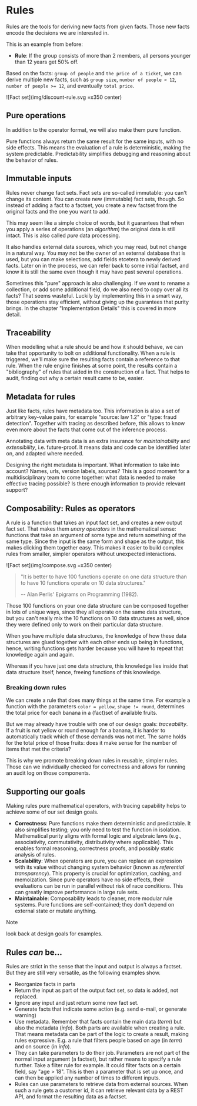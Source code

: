 # Rules

Rules are the tools for deriving new facts from given facts. Those new facts encode the decisions we are interested in.

This is an example from before:

- **Rule**: If the group consists of more than 2 members, all persons younger than 12 years get 50% off.

Based on the facts: `group of people` and `the price of a ticket`, we can derive multiple new facts, such as `group size`, `number of people < 12`, `number of people >= 12`, and eventually `total price`.

![Fact set](img/discount-rule.svg =x350 center)


## Pure operations

In addition to the operator format, we will also make them pure function.

Pure functions always return the same result for the same inputs, with no side effects.
This means the evaluation of a rule is deterministic, making the system predictable. Predictability simplifies debugging and reasoning about the behavior of rules.

## Immutable inputs

Rules never change fact sets. Fact sets are so-called immutable: you can't change its content.
You can create new (immutable) fact sets, though. So instead of adding a fact to a factset, you create
a new factset from the original facts and the one you want to add.

This may seem like a simple choice of words, but it guarantees that when you apply a series of operations (an *algorithm*)
the original data is still intact. This is also called *pure* data processing.

It also handles external data sources, which you may read, but not change in a natural way. You may not be the owner of
an external database that is used, but you can make selections, add fields etcetera to newly derived facts. Later on in the process, we can refer back to some initial factset, and know it is still the same even though it may have past several operations.

Sometimes this "pure" approach is also challenging. If we want to rename a collection, or add some additional field, do we also need to copy over all its facts?
That seems wasteful.
Luckily by implementing this in a smart way, those operations stay efficient, without giving up the guarantees that purity brings. In the chapter "Implementation Details" this is covered in more detail.

## Traceability

When modelling what a rule should be and how it should behave, we can take that opportunity to bolt on additional functionality. When a rule is triggered, we'll make sure the resulting facts contain a reference to that rule. When the rule engine finishes at some point, the results contain a "bibliography" of rules that aided in the construction of a fact. That helps to audit, finding out why a certain result came to be, easier.

## Metadata for rules

Just like facts, rules have metadata too. This information is also a set of arbitrary key-value pairs, for example "source: law 1.2" or "type: fraud detection". Together with tracing as described before, this allows to know even more about the facts that come out of the inference process.

Annotating data with meta data is an extra insurance for *maintainability* and *extensibility*, i.e. future-proof. It means data and code can be identified later on, and adapted where needed.

Designing the right metadata is important. What information to take into account? Names, urls, version labels, sources? This is a good moment for a multidisciplinary team to come together: what data is needed to make effective tracing possible? Is there enough information to provide relevant support?

## Composability: Rules as operators

A rule is a function that takes an input fact set, and creates a new output fact set. That makes them *unary operators* in the mathematical sense: functions that take an argument of some type and return something of the same type. Since the input is the same form and shape as the output, this makes clicking them together easy. This makes it easier to build complex rules from smaller, simpler operators without unexpected interactions.

![Fact set](img/compose.svg =x350 center)

> "It is better to have 100 functions operate on one data structure than to have 10 functions operate on 10 data structures."
>
> -- Alan Perlis' Epigrams on Programming (1982).

Those 100 functions on your one data structure can be composed together in lots of unique ways, since they all operate on the same data structure, but you can't really mix the 10 functions on 10 data structures as well, since they were defined only to work on their particular data structure.

When you have multiple data structures, the knowledge of how these data structures are glued together with each other ends up being in functions, hence, writing functions gets harder because you will have to repeat that knowledge again and again.

Whereas if you have just one data structure, this knowledge lies inside that data structure itself, hence, freeing functions of this knowledge.

### Breaking down rules

We can create a rule that does many things at the same time. For example a function with the parameters `color = yellow`, `shape != round`, determines the total price for each banana in a (fact)set of available fruits.

But we may already have trouble with one of our design goals: *traceability*. If a fruit is not yellow or round enough for a banana, it is harder to automatically track which of those demands was not met. The same holds for the total price of those fruits: does it make sense for the number of items that met the criteria?

This is why we promote breaking down rules in reusable, simpler rules. Those can we individually checked for correctness and allows for running an audit log on those components.

## Supporting our goals

Making rules pure mathematical operators, with tracing capability helps to achieve some of our set design goals.

- **Correctness**: Pure functions make them deterministic and predictable. It also simplifies testing; you only need to test the function in isolation. Mathematical purity aligns with formal logic and algebraic laws (e.g., associativity, commutativity, distributivity where applicable). This enables formal reasoning, correctness proofs, and possibly static analysis of rules.
- **Scalability**: When operators are pure, you can replace an expression with its value without changing system behavior (known as *referential transparency*). This property is crucial for optimization, caching, and memoization. Since pure operators have no side effects, their evaluations can be run in parallel without risk of race conditions. This can greatly improve performance in large rule sets.
- **Maintainable**: Composability leads to cleaner, more modular rule systems. Pure functions are self-contained; they don't depend on external state or mutate anything.

> [!NOTE]
> look back at design goals for examples.


## Rules *can* be...

Rules are strict in the sense that the input and output is always a factset. But they are still very versatile, as the following examples show.

- Reorganize facts in parts
- Return the input as part of the output fact set, so data is added, not replaced.
- Ignore any input and just return some new fact set.
- Generate facts that indicate some action (e.g. send e-mail, or generate warning)
- Use metadata. Remember that facts contain the main data (*term*) but also the metadata (*info*). Both parts are available when creating a rule. That means metadata can be part of the logic to create a result, making rules expressive. E.g. a rule that filters people based on age (in *term*) and on source (in *info*).
- They can take parameters to do their job. Parameters are not part of the normal input argument (a factset), but rather means to specify a rule further. Take a filter rule for example. It could filter facts on a certain field, say "age > 18". This is then a parameter that is set up once, and can then be applied any number of times to different inputs.
- Rules can use parameters to retrieve data from external sources. When such a rule gets a customer id, it can retrieve relevant data by a REST API, and format the resulting data as a factset. 




